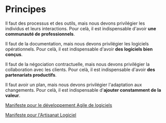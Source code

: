 # Principes

Il faut des processus et des outils, mais nous devons privilégier les individus et leurs interactions.
Pour celà, il est indispensable d'avoir **une communauté de professionnels**.

Il faut de la documentation, mais nous devons privilégier les logiciels opérationnels.
Pour celà, il est indispensable d'avoir **des logiciels bien conçus**.

Il faut de la négociation contractuelle, mais nous devons privilégier la collaboration avec les clients.
Pour celà, il est indispensable d'avoir **des partenariats productifs**.

Il faut avoir un plan, mais nous devons privilégier l'adaptation aux changements.
Pour celà, il est indispensable d'**ajouter constamment de la valeur**.

[Manifeste pour le développement Agile de logiciels](http://www.agilemanifesto.org/iso/fr/)

[Manifeste pour l'Artisanat Logiciel](http://manifesto.softwarecraftsmanship.org/#/fr-fr)
